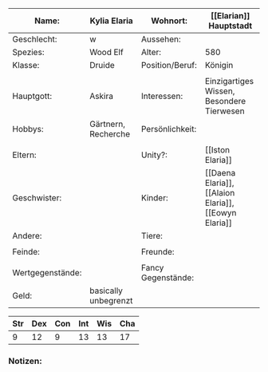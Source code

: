 
| Name:            | Kylia Elaria         | Wohnort:           | [[Elarian]] Hauptstadt                                |
| ---------------- | -------------------- | ------------------ | ----------------------------------------------------- |
| Geschlecht:      | w                    | Aussehen:          |                                                       |
| Spezies:         | Wood Elf             | Alter:             | 580                                                   |
| Klasse:          | Druide               | Position/Beruf:    | Königin                                               |
|                  |                      |                    |                                                       |
| Hauptgott:       | Askira               | Interessen:        | Einzigartiges Wissen, Besondere Tierwesen             |
| Hobbys:          | Gärtnern, Recherche  | Persönlichkeit:    |                                                       |
|                  |                      |                    |                                                       |
| Eltern:          |                      | Unity?:            | [[Iston Elaria]]                                      |
| Geschwister:     |                      | Kinder:            | [[Daena Elaria]], [[Alaion Elaria]], [[Eowyn Elaria]] |
| Andere:          |                      | Tiere:             |                                                       |
|                  |                      |                    |                                                       |
| Feinde:          |                      | Freunde:           |                                                       |
|                  |                      |                    |                                                       |
| Wertgegenstände: |                      | Fancy Gegenstände: |                                                       |
| Geld:            | basically unbegrenzt |                    |                                                       |

| Str | Dex | Con | Int | Wis | Cha |
| --- | --- | --- | --- | --- | --- |
| 9   | 12  | 9   | 13  | 13  | 17  |
### Notizen:

